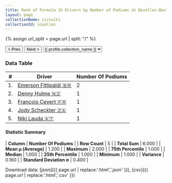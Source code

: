 ```yaml
---
title: Rank of Formula 1® Drivers by Number of Podiums at Nivelles-Baulers
layout: page
collectionName: circuits
collectionId: nivelles
---
```


{% assign url_split = page.url | split: "/" %}
<div id="collection-navigation">
<button onclick="selector.options[selector.selectedIndex-1].value && (window.location = selector.options[selector.selectedIndex-1].value);">&lt; Prev</button>
<button onclick="selector.options[selector.selectedIndex+1].value && (window.location = selector.options[selector.selectedIndex+1].value);">Next &gt;</button>
<select id="selector" onchange="this.options[this.selectedIndex].value && (window.location = this.options[this.selectedIndex].value);">
  {% for collectionId in site.data[page.collectionName].refs %}
    {% if collectionId == page.collectionId %}
      {% assign selected = "selected" %}
    {% else %}
      {% assign selected = "" %}
    {% endif %}
    {% assign profile = site.data[page.collectionName][collectionId].profile %}
    <option value="/f1/{{ page.collectionName }}/{{ collectionId }}/{{ url_split[4] }}" {{ selected }}>{{ profile.collection_name }}</option>
  {% endfor %}
</select>
</div>

<canvas id="chart" width="400" height="180"></canvas>
<script>
var data = {
  "labels" : [
    "Emerson Fittipaldi",
    "Denny Hulme",
    "François Cevert",
    "Jody Scheckter",
    "Niki Lauda"
  ],
  "datasets" : [
    {
      "label" : "Number Of Podiums",
      "data" : [
        2,
        1,
        1,
        1,
        1
      ],
      "borderColor" : [
        "#1D181E",
        "#1D181E",
        "#1D181E",
        "#1D181E",
        "#1D181E"
      ],
      "borderWidth" : 1,
      "backgroundColor" : [
        "#9C8E8D",
        "#9C8E8D",
        "#9C8E8D",
        "#9C8E8D",
        "#9C8E8D"
      ]
    }
  ]
};
var options = {
  legend: {
    display: false
  },
  scales: {
    xAxes: [{
      ticks: {
        beginAtZero: true,
        maxRotation: 180,
        display: window.innerWidth > 800
      }
    }],
    yAxes: [{
      ticks: {
        beginAtZero: true
      }
    }]
  },
  onResize: function(chart, size) {
    chart.options.scales.xAxes[0].ticks.display = size.width > 800;
  }
};
var chart = new Chart("chart", {
    data: data,
    type: 'bar',
    options: options
});
</script>



### Data Table

| # | Driver | Number Of Podiums |
|--|--|--|
| 1. | [Emerson Fittipaldi 🇧🇷](/f1/drivers/emerson_fittipaldi) | 2 |
| 2. | [Denny Hulme 🇳🇿](/f1/drivers/hulme) | 1 |
| 3. | [François Cevert 🇫🇷](/f1/drivers/cevert) | 1 |
| 4. | [Jody Scheckter 🇿🇦](/f1/drivers/scheckter) | 1 |
| 5. | [Niki Lauda 🇦🇹](/f1/drivers/lauda) | 1 |

#### Statistic Summary

| **Column** | **Number Of Podiums** |
| **Row Count** | 5 |
| **Total Sum** | 6.000 |
| **Mean μ (Average)** | 1.200 |
| **Maximum** | 2.000 |
| **75th Percentile** | 1.000 |
| **Median** | 1.000 |
| **25th Percentile** | 1.000 |
| **Minimum** | 1.000 |
| **Variance** | 0.160 |
| **Standard Deviation σ** | 0.400 |

Download data: [json]({{ page.url | replace:'.html','.json' }}), [csv]({{ page.url | replace:'.html','.csv' }})
